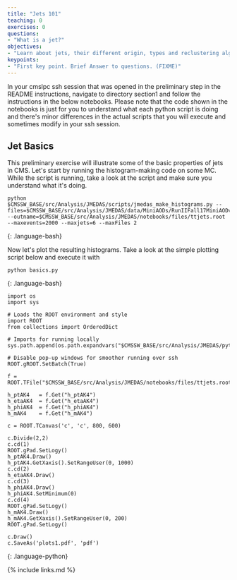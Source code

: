 ```yaml
---
title: "Jets 101"
teaching: 0
exercises: 0
questions:
- "What is a jet?"
objectives:
- "Learn about jets, their different origin, types and reclustering algorithms."
keypoints:
- "First key point. Brief Answer to questions. (FIXME)"
---
```


In your cmslpc ssh session that was opened in the preliminary step in the README instructions, navigate to directory section1 and follow the instructions in the below notebooks.
Please note that the code shown in the notebooks is just for you to understand what each python script is doing and there's minor differences in the actual scripts that you will execute and sometimes modify in your ssh session. 


## Jet Basics

This preliminary exercise will illustrate some of the basic properties of jets in CMS. Let's start by running the histogram-making code on some MC. While the script is running, take a look at the script and make sure you understand what it's doing.

~~~
python $CMSSW_BASE/src/Analysis/JMEDAS/scripts/jmedas_make_histograms.py --files=$CMSSW_BASE/src/Analysis/JMEDAS/data/MiniAODs/RunIIFall17MiniAODv2/ttjets2023.txt --outname=$CMSSW_BASE/src/Analysis/JMEDAS/notebooks/files/ttjets.root --maxevents=2000 --maxjets=6 --maxFiles 2
~~~
{: .language-bash}

Now let's plot the resulting histograms. Take a look at the simple plotting script below and execute it with

~~~
python basics.py
~~~
{: .language-bash}

~~~
import os
import sys

# Loads the ROOT environment and style
import ROOT
from collections import OrderedDict

# Imports for running locally
sys.path.append(os.path.expandvars("$CMSSW_BASE/src/Analysis/JMEDAS/python"))

# Disable pop-up windows for smoother running over ssh
ROOT.gROOT.SetBatch(True)

f = ROOT.TFile("$CMSSW_BASE/src/Analysis/JMEDAS/notebooks/files/ttjets.root")

h_ptAK4   = f.Get("h_ptAK4")
h_etaAK4  = f.Get("h_etaAK4")
h_phiAK4  = f.Get("h_phiAK4")
h_mAK4    = f.Get("h_mAK4")

c = ROOT.TCanvas('c', 'c', 800, 600)

c.Divide(2,2)
c.cd(1)
ROOT.gPad.SetLogy()
h_ptAK4.Draw()
h_ptAK4.GetXaxis().SetRangeUser(0, 1000)
c.cd(2)
h_etaAK4.Draw()
c.cd(3)
h_phiAK4.Draw()
h_phiAK4.SetMinimum(0)
c.cd(4)
ROOT.gPad.SetLogy()
h_mAK4.Draw()
h_mAK4.GetXaxis().SetRangeUser(0, 200)
ROOT.gPad.SetLogy()

c.Draw()
c.SaveAs('plots1.pdf', 'pdf')
~~~
{: .language-python}

{% include links.md %}

